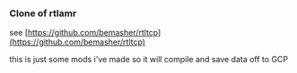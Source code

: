 ### Clone of rtlamr

see [https://github.com/bemasher/rtltcp](https://github.com/bemasher/rtltcp)

this is just some mods i've made so it will compile and save data off to GCP